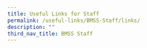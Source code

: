 ```yaml
---
title: Useful Links for Staff
permalink: /useful-links/BMSS-Staff/links/
description: ""
third_nav_title: BMSS Staff
---
```

